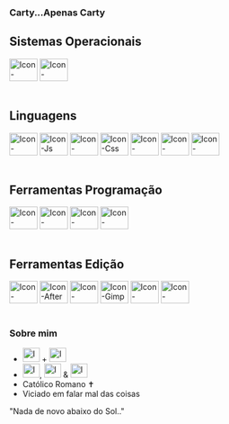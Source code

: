 ### Carty...Apenas Carty

<h2>Sistemas Operacionais</h2>
  <div style="display: inline_block">
    <img aling='center' alt='Icon-Windows' height='40' width='50' src="https://cdn.jsdelivr.net/gh/devicons/devicon@latest/icons/windows11/windows11-original.svg"/>
    <img aling='center' alt='Icon-Ubuntu' height='40' width='50' src="https://cdn.jsdelivr.net/gh/devicons/devicon@latest/icons/ubuntu/ubuntu-original.svg"/>
  </div><br>

<h2>Linguagens</h2>
  <div style="display: inline_block">
    <img aling='center' alt='Icon-Python' height='40' width='50' src='https://cdn.jsdelivr.net/gh/devicons/devicon@latest/icons/python/python-original.svg'/>
    <img aling='center' alt='Icon-Js' height='40' width='50' src='https://cdn.jsdelivr.net/gh/devicons/devicon@latest/icons/javascript/javascript-original.svg'/>
    <img aling='center' alt='Icon-HTML' height='40' width='50' src='https://cdn.jsdelivr.net/gh/devicons/devicon@latest/icons/html5/html5-original.svg'/>
    <img aling='center' alt='Icon-Css' height='40' width='50' src='https://cdn.jsdelivr.net/gh/devicons/devicon@latest/icons/css3/css3-original.svg'/>
    <img aling='center' alt='Icon-MongoDb' height='40' width='50' src="https://cdn.jsdelivr.net/gh/devicons/devicon@latest/icons/mongodb/mongodb-original.svg"/>
    <img aling='center' alt='Icon-MySql' height='40' width='50' src="https://cdn.jsdelivr.net/gh/devicons/devicon@latest/icons/mysql/mysql-original.svg"/>
    <img aling='center' alt='Icon-SqlServer' height='40' width='50' src="https://cdn.jsdelivr.net/gh/devicons/devicon@latest/icons/microsoftsqlserver/microsoftsqlserver-original.svg"/>
  </div>
  <br>

<h2>Ferramentas Programação</h2>
  <div style="display: inline_block">
    <img aling='center' alt='Icon-Vscode' height='40' width='50' src="https://cdn.jsdelivr.net/gh/devicons/devicon@latest/icons/vscode/vscode-original.svg"/>
    <img aling='center' alt='Icon-Pycharm' height='40' width='50' src="https://cdn.jsdelivr.net/gh/devicons/devicon@latest/icons/pycharm/pycharm-original.svg" />
    <img aling='center' alt='Icon-Figma' height='40' width='50' src="https://cdn.jsdelivr.net/gh/devicons/devicon@latest/icons/figma/figma-original.svg"/>
    <img aling='center' alt='Icon-Bootstrap' height='40' width='50' src="https://cdn.jsdelivr.net/gh/devicons/devicon@latest/icons/bootstrap/bootstrap-original.svg"/>
  </div><br>

<h2>Ferramentas Edição</h2>
  <div style="display: inline_block">
    <img aling='center' alt='Icon-Premiere' height='40' width='50' src='https://upload.wikimedia.org/wikipedia/commons/4/40/Adobe_Premiere_Pro_CC_icon.svg'/>
    <img aling='center' alt='Icon-After' height='40' width='50' src='https://upload.wikimedia.org/wikipedia/commons/c/cb/Adobe_After_Effects_CC_icon.svg'/>
    <img aling='center' alt='Icon-Photoshop' height='40' width='50' src="https://cdn.jsdelivr.net/gh/devicons/devicon@latest/icons/photoshop/photoshop-original.svg"/>
    <img aling='center' alt='Icon-Gimp' height='40' width='50' src="https://cdn.jsdelivr.net/gh/devicons/devicon@latest/icons/gimp/gimp-original.svg"/>
    <img aling='center' alt='Icon-Blender' height='40' width='50' src="https://cdn.jsdelivr.net/gh/devicons/devicon@latest/icons/blender/blender-original.svg"/>
    <img aling='center' alt='Icon-Canva' height='40' width='50' src="https://cdn.jsdelivr.net/gh/devicons/devicon@latest/icons/canva/canva-original.svg" />
  </div><br>
  
<div>
  <h3>Sobre mim</h3>
  <ul>
    <li><img alt='Icon-Brazil' height='25' width='30' src='https://images.emojiterra.com/google/noto-emoji/unicode-16.0/color/svg/1f1e7-1f1f7.svg'> + <img alt='Icon-Brazil' height='25' width='30' src='https://images.emojiterra.com/google/noto-emoji/unicode-16.0/color/svg/1f1f5-1f1ea.svg'></li>
    <li><img alt='Icon-Portuguese' height='25' width='30' src='https://images.emojiterra.com/google/noto-emoji/unicode-16.0/color/svg/1f1f5-1f1f9.svg'>, <img alt='Icon-Spanish' height='25' width='30' src='https://images.emojiterra.com/google/noto-emoji/unicode-16.0/color/svg/1f1ea-1f1f8.svg'> & <img alt='Icon-English' height='25' width='30' src='https://images.emojiterra.com/google/noto-emoji/unicode-16.0/color/svg/1f3f4-e0067-e0062-e0065-e006e-e0067-e007f.svg'> </li>
    <li>Católico Romano ✝️</li>
    <li>Viciado em falar mal das coisas</li>
  </ul>
  <p>"Nada de novo abaixo do Sol.."</p>
</div>
